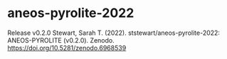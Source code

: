 # aneos-pyrolite-2022

Release
v0.2.0 Stewart, Sarah T. (2022). ststewart/aneos-pyrolite-2022: ANEOS-PYROLITE (v0.2.0). Zenodo. https://doi.org/10.5281/zenodo.6968539
